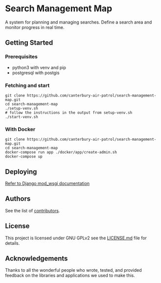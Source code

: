 # Search Management Map

A system for planning and managing searches. Define a search area and monitor progress in real time.

## Getting Started

### Prerequisites

* python3 with venv and pip
* postgresql with postgis

### Fetching and start

```
git clone https://github.com/canterbury-air-patrol/search-management-map.git
cd search-management-map
./setup-venv.sh
# follow the instructions in the output from setup-venv.sh
./start-venv.sh
```

### With Docker
```
git clone https://github.com/canterbury-air-patrol/search-management-map.git
cd search-management-map
docker-compose run app ./docker/app/create-admin.sh
docker-compose up
```

## Deploying
[Refer to Django mod_wsgi documentation](https://docs.djangoproject.com/en/2.1/howto/deployment/wsgi/)

## Authors
See the list of [contributors](https://github.com/canterbury-air-patrol/search-management-map/contributors).

## License
This project is licensed under GNU GPLv2 see the [LICENSE.md](LICENSE.md) file for details.

## Acknowledgements
Thanks to all the wonderful people who wrote, tested, and provided feedback on the libraries and applications we used to make this.
